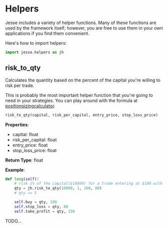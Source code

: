 # Helpers

Jesse includes a variety of helper functions. Many of these functions are used by the framework itself; however, you are free to use them in your own applications if you find them convenient.

Here's how to import helpers:

```py
import jesse.helpers as jh
```

## risk\_to\_qty

Calculates the quantity based on the percent of the capital you're willing to risk per trade.

This is probably the most important helper function that you're going to need in your strategies. You can play around with the formula at [positionsizingcalculator](https://positionsizingcalculator.com).

```py
risk_to_qty(capital, risk_per_capital, entry_price, stop_loss_price)
```

**Properties**:

-   capital: float
-   risk_per_capital: float
-   entry_price: float
-   stop_loss_price: float

**Return Type**: float

**Example**:

```py
def long(self):
    # risk 1% of the capital($10000) for a trade entering at $100 with the stop-loss at $80
    qty = jh.risk_to_qty(10000, 1, 100, 80)
    # qty == 5

    self.buy = qty, 100
    self.stop_loss = qty, 80
    self.take_profit = qty, 150
```

TODO...